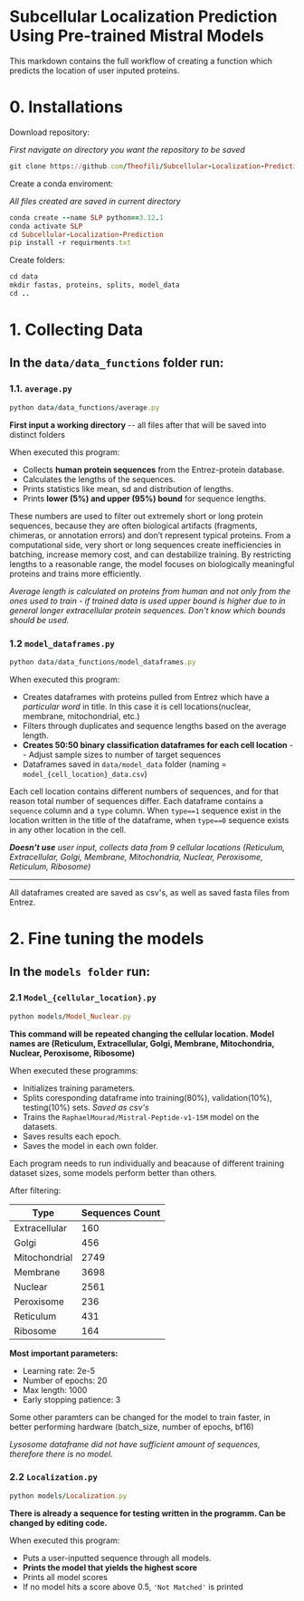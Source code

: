 

# Subcellular Localization Prediction Using Pre-trained Mistral Models

This markdown contains the full workflow of creating a function which predicts the location of user inputed proteins.

# 0. Installations

Download repository:

*First navigate on directory you want the repository to be saved*

```ruby
git clone https://github.com/Theofili/Subcellular-Localization-Prediction
```
Create a conda enviroment:

*All files created are saved in current directory*

```ruby
conda create --name SLP python==3.12.1
conda activate SLP
cd Subcellular-Localization-Prediction
pip install -r requirments.txt
```

Create folders: 
```ruby
cd data
mkdir fastas, proteins, splits, model_data
cd ..
```

# 1. Collecting Data

## In the `data/data_functions` folder run:

### 1.1. `average.py`

```ruby
python data/data_functions/average.py
```

**First input a working directory** -- all files after that will be saved into distinct folders

When executed this program:
* Collects **human protein sequences** from the Entrez-protein database. 
* Calculates the lengths of the sequences.
* Prints statistics like mean, sd and distribution of lengths.
* Prints **lower (5%) and upper (95%) bound** for sequence lengths.

These numbers are used to filter out extremely short or long protein sequences, because they are often biological artifacts (fragments, chimeras, or annotation errors) and don’t represent typical proteins. From a computational side, very short or long sequences create inefficiencies in batching, increase memory cost, and can destabilize training. By restricting lengths to a reasonable range, the model focuses on biologically meaningful proteins and trains more efficiently.

*Average length is calculated on proteins from human and not only from the ones used to train - if trained data is used upper bound is higher due to in general longer extracellular protein sequences. Don't know which bounds should be used.*

### 1.2 `model_dataframes.py`
```ruby
python data/data_functions/model_dataframes.py
```
When executed this program:
* Creates dataframes with proteins pulled from Entrez which have a *particular word* in title. In this case it is cell locations(nuclear, membrane, mitochondrial, etc.)
* Filters through duplicates and sequence lengths based on the average length.
* **Creates 50:50 binary classification dataframes for each cell location** -- Adjust sample sizes to number of target sequences
* Dataframes saved in `data/model_data` folder (naming = `model_{cell_location}_data.csv`)

Each cell location contains different numbers of sequences, and for that reason total number of sequences differ. Each dataframe contains a `sequence` column and a `type` column. When `type==1` sequence exist in the location written in the title of the dataframe, when `type==0` sequence exists in any other location in the cell.

***Doesn't use** user input, collects data from 9 cellular locations (Reticulum, Extracellular, Golgi, Membrane, Mitochondria, Nuclear, Peroxisome, Reticulum, Ribosome)*

---

All dataframes created are saved as csv's, as well as saved fasta files from Entrez.


# 2. Fine tuning the models

## In the `models folder` run:

### 2.1 `Model_{cellular_location}.py`

```ruby
python models/Model_Nuclear.py
```
**This command will be repeated changing the cellular location. Model names are (Reticulum, Extracellular, Golgi, Membrane, Mitochondria, Nuclear, Peroxisome, Ribosome)**

When executed these programms:
* Initializes training parameters.
* Splits coresponding dataframe into training(80%), validation(10%), testing(10%) sets. *Saved as csv's*
* Trains the `RaphaelMourad/Mistral-Peptide-v1-15M` model on the datasets.
* Saves results each epoch.
* Saves the model in each own folder.

Each program needs to run individually and beacause of different training dataset sizes, some models perform better than others.

After filtering:

|Type|Sequences Count|
|-----|-------------|
|Extracellular|160|
|Golgi|456|
|Mitochondrial|2749|
|Membrane|3698|
|Nuclear|2561|
|Peroxisome|236|
|Reticulum|431|
|Ribosome|164|



**Most important parameters:**
* Learning rate: 2e-5
* Number of epochs: 20
* Max length: 1000
* Early stopping patience: 3

Some other paramters can be changed for the model to train faster, in better performing hardware (batch_size, number of epochs, bf16)

*Lysosome dataframe did not have sufficient amount of sequences, therefore there is no model.*

### 2.2 `Localization.py`
```ruby
python models/Localization.py
```
**There is already a sequence for testing written in the programm. Can be changed by editing code.**

When executed this program:
* Puts a user-inputted sequence through all models.
* **Prints the model that yields the highest score**
* Prints all model scores
* If no model hits a score above 0.5, `'Not Matched'` is printed
